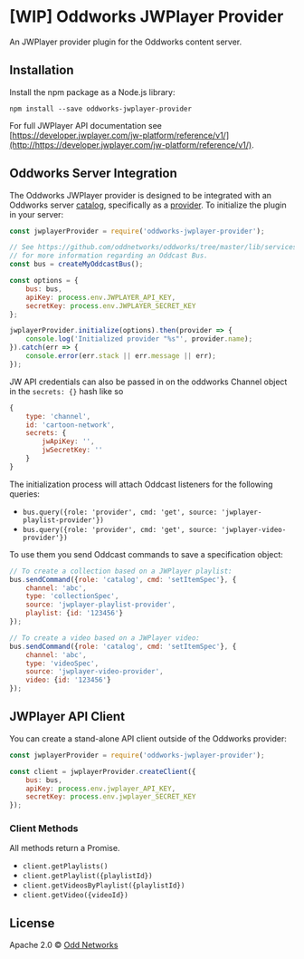 # [WIP] Oddworks JWPlayer Provider

An JWPlayer provider plugin for the Oddworks content server.

Installation
------------
Install the npm package as a Node.js library:

    npm install --save oddworks-jwplayer-provider

For full JWPlayer API documentation see [https://developer.jwplayer.com/jw-platform/reference/v1/](http://https://developer.jwplayer.com/jw-platform/reference/v1/).

Oddworks Server Integration
---------------------------
The Oddworks JWPlayer provider is designed to be integrated with an Oddworks server [catalog](https://github.com/oddnetworks/oddworks/tree/master/lib/services/catalog), specifically as a [provider](https://github.com/oddnetworks/oddworks/tree/master/lib/services/catalog#providers). To initialize the plugin in your server:

```JavaScript
const jwplayerProvider = require('oddworks-jwplayer-provider');

// See https://github.com/oddnetworks/oddworks/tree/master/lib/services/catalog#patterns
// for more information regarding an Oddcast Bus.
const bus = createMyOddcastBus();

const options = {
    bus: bus,
    apiKey: process.env.JWPLAYER_API_KEY,
    secretKey: process.env.JWPLAYER_SECRET_KEY
};

jwplayerProvider.initialize(options).then(provider => {
    console.log('Initialized provider "%s"', provider.name);
}).catch(err => {
    console.error(err.stack || err.message || err);
});
```

JW API credentials can also be passed in on the oddworks Channel object in the `secrets: {}` hash like so

```JavaScript
{
    type: 'channel',
    id: 'cartoon-network',
    secrets: {
        jwApiKey: '',
        jwSecretKey: ''
    }
}
```

The initialization process will attach Oddcast listeners for the following queries:

- `bus.query({role: 'provider', cmd: 'get', source: 'jwplayer-playlist-provider'})`
- `bus.query({role: 'provider', cmd: 'get', source: 'jwplayer-video-provider'})`

To use them you send Oddcast commands to save a specification object:

```JavaScript
// To create a collection based on a JWPlayer playlist:
bus.sendCommand({role: 'catalog', cmd: 'setItemSpec'}, {
    channel: 'abc',
    type: 'collectionSpec',
    source: 'jwplayer-playlist-provider',
    playlist: {id: '123456'}
});

// To create a video based on a JWPlayer video:
bus.sendCommand({role: 'catalog', cmd: 'setItemSpec'}, {
    channel: 'abc',
    type: 'videoSpec',
    source: 'jwplayer-video-provider',
    video: {id: '123456'}
});
```

JWPlayer API Client
-----------------
You can create a stand-alone API client outside of the Oddworks provider:

```JavaScript
const jwplayerProvider = require('oddworks-jwplayer-provider');

const client = jwplayerProvider.createClient({
    bus: bus,
    apiKey: process.env.jwplayer_API_KEY,
    secretKey: process.env.jwplayer_SECRET_KEY
});
```

### Client Methods
All methods return a Promise.

- `client.getPlaylists()`
- `client.getPlaylist({playlistId})`
- `client.getVideosByPlaylist({playlistId})`
- `client.getVideo({videoId})`

License
-------
Apache 2.0 © [Odd Networks](http://oddnetworks.com)
